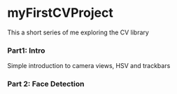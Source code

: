 # myFirstCVProject
This a short series of me exploring the CV library 
### Part1: Intro
Simple introduction to camera views, HSV and trackbars 
### Part 2: Face Detection 
